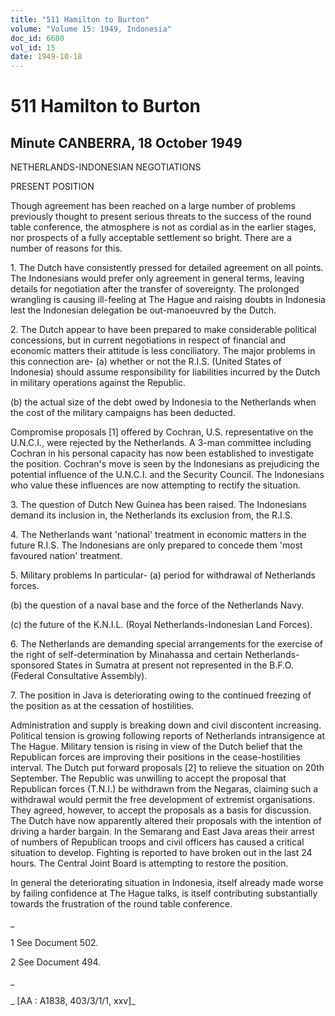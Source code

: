 ```yaml
---
title: "511 Hamilton to Burton"
volume: "Volume 15: 1949, Indonesia"
doc_id: 6680
vol_id: 15
date: 1949-10-18
---
```


# 511 Hamilton to Burton

## Minute CANBERRA, 18 October 1949

NETHERLANDS-INDONESIAN NEGOTIATIONS

PRESENT POSITION

Though agreement has been reached on a large number of problems previously thought to present serious threats to the success of the round table conference, the atmosphere is not as cordial as in the earlier stages, nor prospects of a fully acceptable settlement so bright. There are a number of reasons for this.

1\. The Dutch have consistently pressed for detailed agreement on all points. The Indonesians would prefer only agreement in general terms, leaving details for negotiation after the transfer of sovereignty. The prolonged wrangling is causing ill-feeling at The Hague and raising doubts in Indonesia lest the Indonesian delegation be out-manoeuvred by the Dutch.

2\. The Dutch appear to have been prepared to make considerable political concessions, but in current negotiations in respect of financial and economic matters their attitude is less conciliatory. The major problems in this connection are- (a) whether or not the R.I.S. (United States of Indonesia) should assume responsibility for liabilities incurred by the Dutch in military operations against the Republic.

(b) the actual size of the debt owed by Indonesia to the Netherlands when the cost of the military campaigns has been deducted.

Compromise proposals [1] offered by Cochran, U.S. representative on the U.N.C.I., were rejected by the Netherlands. A 3-man committee including Cochran in his personal capacity has now been established to investigate the position. Cochran's move is seen by the Indonesians as prejudicing the potential influence of the U.N.C.I. and the Security Council. The Indonesians who value these influences are now attempting to rectify the situation.

3\. The question of Dutch New Guinea has been raised. The Indonesians demand its inclusion in, the Netherlands its exclusion from, the R.I.S.

4\. The Netherlands want 'national' treatment in economic matters in the future R.I.S. The Indonesians are only prepared to concede them 'most favoured nation' treatment.

5\. Military problems In particular- (a) period for withdrawal of Netherlands forces.

(b) the question of a naval base and the force of the Netherlands Navy.

(c) the future of the K.N.I.L. (Royal Netherlands-Indonesian Land Forces).

6\. The Netherlands are demanding special arrangements for the exercise of the right of self-determination by Minahassa and certain Netherlands-sponsored States in Sumatra at present not represented in the B.F.O. (Federal Consultative Assembly).

7\. The position in Java is deteriorating owing to the continued freezing of the position as at the cessation of hostilities.

Administration and supply is breaking down and civil discontent increasing. Political tension is growing following reports of Netherlands intransigence at The Hague. Military tension is rising in view of the Dutch belief that the Republican forces are improving their positions in the cease-hostilities interval. The Dutch put forward proposals [2] to relieve the situation on 20th September. The Republic was unwilling to accept the proposal that Republican forces (T.N.I.) be withdrawn from the Negaras, claiming such a withdrawal would permit the free development of extremist organisations. They agreed, however, to accept the proposals as a basis for discussion. The Dutch have now apparently altered their proposals with the intention of driving a harder bargain. In the Semarang and East Java areas their arrest of numbers of Republican troops and civil officers has caused a critical situation to develop. Fighting is reported to have broken out in the last 24 hours. The Central Joint Board is attempting to restore the position.

In general the deteriorating situation in Indonesia, itself already made worse by failing confidence at The Hague talks, is itself contributing substantially towards the frustration of the round table conference.

_

1 See Document 502.

2 See Document 494.

_

_ [AA : A1838, 403/3/1/1, xxv]_
